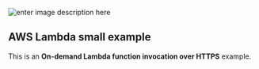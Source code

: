 ![enter image description here](https://pbs.twimg.com/profile_images/534938315338698753/Q4cA4Cqa.png)

## AWS Lambda small example ##

This is an **On-demand Lambda function invocation over HTTPS** example.

